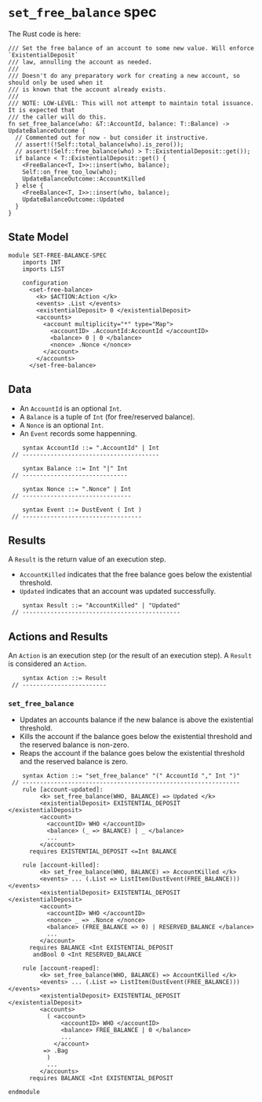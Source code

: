 `set_free_balance` spec
=======================

The Rust code is here:

```
/// Set the free balance of an account to some new value. Will enforce `ExistentialDeposit`
/// law, annulling the account as needed.
///
/// Doesn't do any preparatory work for creating a new account, so should only be used when it
/// is known that the account already exists.
///
/// NOTE: LOW-LEVEL: This will not attempt to maintain total issuance. It is expected that
/// the caller will do this.
fn set_free_balance(who: &T::AccountId, balance: T::Balance) -> UpdateBalanceOutcome {
  // Commented out for now - but consider it instructive.
  // assert!(!Self::total_balance(who).is_zero());
  // assert!(Self::free_balance(who) > T::ExistentialDeposit::get());
  if balance < T::ExistentialDeposit::get() {
    <FreeBalance<T, I>>::insert(who, balance);
    Self::on_free_too_low(who);
    UpdateBalanceOutcome::AccountKilled
  } else {
    <FreeBalance<T, I>>::insert(who, balance);
    UpdateBalanceOutcome::Updated
  }
}
```

State Model
-----------

```k
module SET-FREE-BALANCE-SPEC
    imports INT
    imports LIST

    configuration
      <set-free-balance>
        <k> $ACTION:Action </k>
        <events> .List </events>
        <existentialDeposit> 0 </existentialDeposit>
        <accounts>
          <account multiplicity="*" type="Map">
            <accountID> .AccountId:AccountId </accountID>
            <balance> 0 | 0 </balance>
            <nonce> .Nonce </nonce>
          </account>
        </accounts>
      </set-free-balance>
```

Data
----

-   An `AccountId` is an optional `Int`.
-   A `Balance` is a tuple of `Int` (for free/reserved balance).
-   A `Nonce` is an optional `Int`.
-   An `Event` records some happenning.

```k
    syntax AccountId ::= ".AccountId" | Int
 // ---------------------------------------

    syntax Balance ::= Int "|" Int
 // ------------------------------

    syntax Nonce ::= ".Nonce" | Int
 // -------------------------------

    syntax Event ::= DustEvent ( Int )
 // ----------------------------------
```

Results
-------

A `Result` is the return value of an execution step.

-   `AccountKilled` indicates that the free balance goes below the existential threshold.
-   `Updated` indicates that an account was updated successfully.

```k
    syntax Result ::= "AccountKilled" | "Updated"
 // ---------------------------------------------
```

Actions and Results
-------------------

An `Action` is an execution step (or the result of an execution step).
A `Result` is considered an `Action`.

```k
    syntax Action ::= Result
 // ------------------------
```

### `set_free_balance`

-   Updates an accounts balance if the new balance is above the existential threshold.
-   Kills the account if the balance goes below the existential threshold and the reserved balance is non-zero.
-   Reaps the account if the balance goes below the existential threshold and the reserved balance is zero.

```k
    syntax Action ::= "set_free_balance" "(" AccountId "," Int ")"
 // --------------------------------------------------------------
    rule [account-updated]:
         <k> set_free_balance(WHO, BALANCE) => Updated </k>
         <existentialDeposit> EXISTENTIAL_DEPOSIT </existentialDeposit>
         <account>
           <accountID> WHO </accountID>
           <balance> (_ => BALANCE) | _ </balance>
           ...
         </account>
      requires EXISTENTIAL_DEPOSIT <=Int BALANCE

    rule [account-killed]:
         <k> set_free_balance(WHO, BALANCE) => AccountKilled </k>
         <events> ... (.List => ListItem(DustEvent(FREE_BALANCE))) </events>
         <existentialDeposit> EXISTENTIAL_DEPOSIT </existentialDeposit>
         <account>
           <accountID> WHO </accountID>
           <nonce> _ => .Nonce </nonce>
           <balance> (FREE_BALANCE => 0) | RESERVED_BALANCE </balance>
           ...
         </account>
      requires BALANCE <Int EXISTENTIAL_DEPOSIT
       andBool 0 <Int RESERVED_BALANCE

    rule [account-reaped]:
         <k> set_free_balance(WHO, BALANCE) => AccountKilled </k>
         <events> ... (.List => ListItem(DustEvent(FREE_BALANCE))) </events>
         <existentialDeposit> EXISTENTIAL_DEPOSIT </existentialDeposit>
         <accounts>
           ( <account>
               <accountID> WHO </accountID>
               <balance> FREE_BALANCE | 0 </balance>
               ...
             </account>
          => .Bag
           )
           ...
         </accounts>
      requires BALANCE <Int EXISTENTIAL_DEPOSIT
```

```k
endmodule
```
